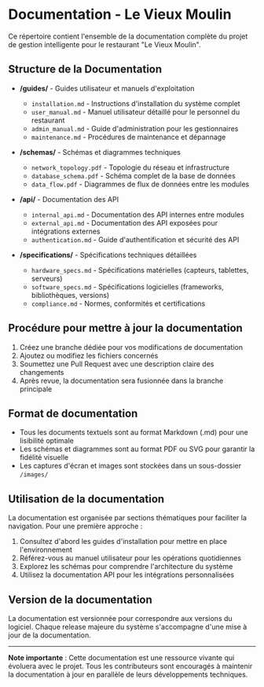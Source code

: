 # Documentation - Le Vieux Moulin

Ce répertoire contient l'ensemble de la documentation complète du projet de gestion intelligente pour le restaurant "Le Vieux Moulin".

## Structure de la Documentation

- **/guides/** - Guides utilisateur et manuels d'exploitation
  - `installation.md` - Instructions d'installation du système complet
  - `user_manual.md` - Manuel utilisateur détaillé pour le personnel du restaurant
  - `admin_manual.md` - Guide d'administration pour les gestionnaires
  - `maintenance.md` - Procédures de maintenance et dépannage

- **/schemas/** - Schémas et diagrammes techniques
  - `network_topology.pdf` - Topologie du réseau et infrastructure
  - `database_schema.pdf` - Schéma complet de la base de données
  - `data_flow.pdf` - Diagrammes de flux de données entre les modules

- **/api/** - Documentation des API
  - `internal_api.md` - Documentation des API internes entre modules
  - `external_api.md` - Documentation des API exposées pour intégrations externes
  - `authentication.md` - Guide d'authentification et sécurité des API

- **/specifications/** - Spécifications techniques détaillées
  - `hardware_specs.md` - Spécifications matérielles (capteurs, tablettes, serveurs)
  - `software_specs.md` - Spécifications logicielles (frameworks, bibliothèques, versions)
  - `compliance.md` - Normes, conformités et certifications

## Procédure pour mettre à jour la documentation

1. Créez une branche dédiée pour vos modifications de documentation
2. Ajoutez ou modifiez les fichiers concernés
3. Soumettez une Pull Request avec une description claire des changements
4. Après revue, la documentation sera fusionnée dans la branche principale

## Format de documentation

- Tous les documents textuels sont au format Markdown (.md) pour une lisibilité optimale
- Les schémas et diagrammes sont au format PDF ou SVG pour garantir la fidélité visuelle
- Les captures d'écran et images sont stockées dans un sous-dossier `/images/`

## Utilisation de la documentation

La documentation est organisée par sections thématiques pour faciliter la navigation. Pour une première approche :

1. Consultez d'abord les guides d'installation pour mettre en place l'environnement
2. Référez-vous au manuel utilisateur pour les opérations quotidiennes
3. Explorez les schémas pour comprendre l'architecture du système
4. Utilisez la documentation API pour les intégrations personnalisées

## Version de la documentation

La documentation est versionnée pour correspondre aux versions du logiciel. Chaque release majeure du système s'accompagne d'une mise à jour de la documentation.

---

**Note importante** : Cette documentation est une ressource vivante qui évoluera avec le projet. Tous les contributeurs sont encouragés à maintenir la documentation à jour en parallèle de leurs développements techniques.
